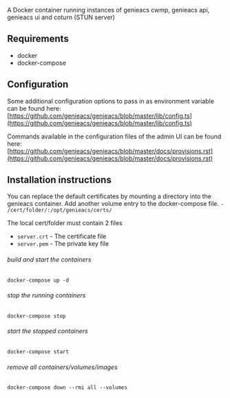 A Docker container running instances of genieacs cwmp, genieacs api, genieacs ui and coturn (STUN server)

## Requirements
*  docker
*  docker-compose

## Configuration
Some additional configuration options to pass in as environment variable can be found here: [https://github.com/genieacs/genieacs/blob/master/lib/config.ts](https://github.com/genieacs/genieacs/blob/master/lib/config.ts)

Commands available in the configuration files of the admin UI can be found here: [https://github.com/genieacs/genieacs/blob/master/docs/provisions.rst](https://github.com/genieacs/genieacs/blob/master/docs/provisions.rst)

## Installation instructions

You can replace the default certificates by mounting a directory into the genieacs container. Add another volume entry to the docker-compose file.
`- /cert/folder/:/opt/genieacs/certs/`

The local cert/folder must contain 2 files
* `server.crt` - The certificate file
* `server.pem` - The private key file

###### build and start the containers
`docker-compose up -d`

###### stop the running containers
`docker-compose stop`

###### start the stopped containers
`docker-compose start`

###### remove all containers/volumes/images
`docker-compose down --rmi all --volumes`
